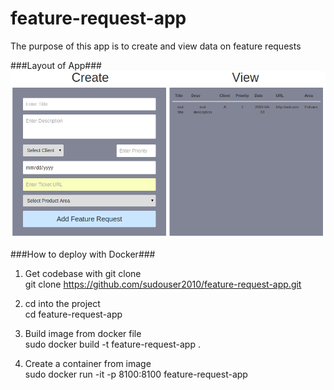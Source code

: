 # feature-request-app

The purpose of this app is to create and view data on feature requests

###Layout of App###
![alt tag](https://github.com/sudouser2010/feature-request-app/blob/master/layout.png)

###How to deploy with Docker###
1. Get codebase with git clone <br>
git clone https://github.com/sudouser2010/feature-request-app.git

2. cd into the project <br>
cd feature-request-app

3. Build image from docker file <br>
sudo docker build -t feature-request-app .

4. Create a container from image <br>
sudo docker run -it -p 8100:8100 feature-request-app
